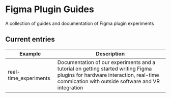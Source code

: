 # Figma Plugin Guides

A collection of guides and documentation of Figma plugin experiments

## Current entries

| Example                |Description                                                                                                                                                                        |
| ---------------------- |---------------------------------------------------------------------------------------------------------------------------------------------------------------------------------- |
| real-time_experiments  | Documentation of our experiments and a tutorial on getting started writing Figma plugins for hardware interaction, real-time commication with outside software and VR integration |
